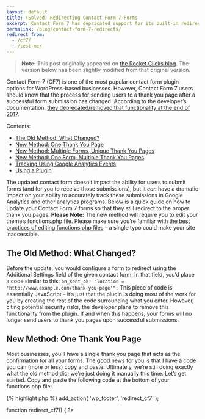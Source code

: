 ```yaml
---
layout: default
title: (Solved) Redirecting Contact Form 7 Forms
excerpt: Contact Form 7 has depricated support for its built-in redirection solution. Learn how to recreate it with JavaScript and PHP.
permalink: /blog/contact-form-7-redirects/
redirect_from: 
  - /cf7/
  - /test-me/
---
```


> **Note:** This post originally appeared on [the Rocket Clicks blog](https://www.rocketclicks.com/client-education/contact-form-7-thank-page-redirects/). The version below has been slightly modified from that original version.

Contact Form 7 (CF7) is one of the most popular contact form plugin options for WordPress-based businesses. However, Contact Form 7 users should know that the process for sending users to a thank you page after a successful form submission has changed. According to the developer’s documentation, [they deprecated/removed that functionality at the end of 2017](https://contactform7.com/2017/06/07/on-sent-ok-is-deprecated/).

Contents:

* [The Old Method: What Changed?](#TheOldMethodWhatChanged)
* [New Method: One Thank You Page](#NewMethodOneThankYouPage)
* [New Method: Multiple Forms, Unique Thank You Pages](#NewMethodMultipleFormsUniqueThankYouPages)
* [New Method: One Form, Multiple Thank You Pages](#NewMethodOneFormMultipleThankYouPages)
* [Tracking Using Google Analytics Events](#TrackingUsingGoogleAnalyticsEvents)
* [Using a Plugin](#UsingaPlugin)

The updated contact form doesn’t impact the ability for users to submit forms (and for you to receive those submissions), but it _can_ have a dramatic impact on your ability to accurately track these submissions in Google Analytics and other analytics programs. Below is a quick guide on how to update your Contact Form 7 forms so that they still redirect to the proper thank you pages. **Please Note:** The new method will require you to edit your theme’s functions.php file. Please make sure you’re familiar with [the best practices of editing functions.php files](https://www.nosegraze.com/edit-functions-php/) – a single typo could make your site inaccessible.

The Old Method: What Changed?
-----------------------------

Before the update, you would configure a form to redirect using the Additional Settings field of the given contact form. In that field, you’d place a code similar to this: `on_sent_ok: "location = 'http://www.example.com/thank-you-page'";` This piece of code is essentially JavaScript – it’s just that the plugin is doing most of the work for you by creating the rest of the code surrounding what you enter. However, citing potential security risks, the developer plans to remove this functionality from the plugin. If and when this happens, your forms will no longer send users to thank you pages upon successful submissions.

New Method: One Thank You Page [](#NewMethodOneThankYouPage)
------------------------------

Most businesses, you’ll have a single thank you page that acts as the confirmation for all your forms. The good news for you is that I have a code you can (more or less) copy and paste. Ultimately, we’re still doing exactly what the old method did; we’re just doing it manually this time. Let’s get started. Copy and paste the following code at the bottom of your functions.php file:

{% highlight php %}
add_action( 'wp_footer', 'redirect_cf7' );

function redirect_cf7() {
?>

<script type="text/javascript">
document.addEventListener( 'wpcf7mailsent', function( event ) {
       location = 'https://www.example.com/thank-you/';
}, false );
</script>

<?php
}
{% endhighlight %}

**Before you save your file**, change `https://www.example.com/thank-you/` (in the fifth line) to your thank you page URL. That line of code should look familiar – it’s exactly what we had after `on_sent_ok` in the old method. Essentially, this code will add a script to the footer of your WordPress pages that ‘listens’ for successful form submissions (or, in this case, that a form submission has been emailed to you). When that criteria is met, the form redirects to the URL you’ve provided. Again, this is exactly what the old method did – we just have to draw it out a bit more.

New Method: Multiple Forms, Unique Thank You Pages
--------------------------------------------------

If you have multiple forms that each go to a unique thank you page, the process becomes a bit more complicated. With the old method, you could specify an `on_sent_ok` on a form-by-form basis. Unfortunately, the code above will send submissions from _every_ form to the same thank you page. This can still impact your tracking. The good news is: there’s a work around for that, too. This will, however, require some extra work. Start with pasting this code into your functions.php file:


{% highlight php %}
add_action( 'wp_footer', 'redirect_cf7' );

function redirect_cf7() {
?>
<script type="text/javascript">
document.addEventListener( 'wpcf7mailsent', function( event ) {
   if ( '947' == event.detail.contactFormId ) { // Sends sumissions on form 947 to the first thank you page
    location = 'https://www.example.com/thank-you-1/';
    } else if ( '1070' == event.detail.contactFormId ) { // Sends submissions on form 1070 to the second thank you page
        location = 'https://www.example.com/thank-you-2/';
    } else { // Sends submissions on all unaccounted for forms to the third thank you page
        location = 'https://www.example.com/thank-you-3/';
    }
}, false );
</script>
<?php
}
{% endhighlight %}

Like before, we’re creating a ‘listener’ to fire a specific code when someone submits a form. This time, however, we’re using conditional if…else JavaScript statements to further specify our criteria. Now, we’re saying: “If a form is submitted. check the form’s ID. If that ID is x, submit it to thank you page y. If that ID is w, then submit it to thank you page v.” Now comes the work on your end. For each form, you’ll need to identify the form ID and then use that as the conditional criteria. You can find this in the shortcode you’d use to place that form on a page or post. For example, the shortcode for the first ID in my example would look like this: `[contact-form-7 id="947" title="General Contact Form"]` The highlighted portion is the form’s ID. Copy that number and replace it with the ones in my example. For reference, this is the bit you’re replacing: `if ( '947' == event.detail.contactFormId )` You’ll need to update this on every form that has a unique thank you page. **Note:** Additional criteria in JavaScript if…else statements should start with `else if` instead of just `if`. For more information, check out [W3School’s documentation on conditional JavaScript statements](https://www.w3schools.com/js/js_if_else.asp). You might notice that the final statement is just else, followed by another line of code that redirects users to a thank you page. Technically, if…else statements are supposed to end with something happening if none of the specified conditions are met. In this case, we’re saying: if the form ID doesn’t match any of the specified IDs, then send users to a third thank you page. You have two options here:

* Omit this portion of the code (it’s not best practice, but the code should still function properly)
* Create a generalized thank you page and use it here on the off chance that there’s a form ID you haven’t accounted for.

New Method: One Form, Multiple Thank You Pages
----------------------------------------------

If you’ve got a single form that goes to multiple thank you pages based on how the form is filled out, then either:

* You’re not using Contact Form 7.
* You’re using a plugin that _likely_ has redirection solutions built into it.
* You’re already familiar with JavaScript.

Unfortunately, this solution doesn’t work very well for forms with conditional fields and thank you pages. While it _can_ be accomplished through JavaScript, the code would have to be customized heavily towards how your form is set up, which means you’ll likely need to consult a developer. That said, the last section of this article will cover plugins that might be able to help.

Tracking Using Google Analytics Events
--------------------------------------

This guide focused on getting Contact Form 7 to redirect users to thank you pages. However, you’ll also need to update your implementation if you track submissions through Google Analytics events. The process is the same as above, you just need to swap out any instances of `on_sent_ok: "location = 'http://www.example.com/thank-you-page'";` with `on_sent_ok: ga( 'send', 'event', 'Contact Form', 'submit' );` (or whatever you currently have after `on_sent_okay` in the Additional Settings field). This will then fire the event in Analytics once the form is successfully emailed to you.

Using a Plugin
--------------

In general, I recommend [avoiding plugins that add functionality you can achieve with a little custom code](https://premium.wpmudev.org/blog/too-many-plugins/), but if you’re not comfortable editing JavaScript/PHP and can’t work with a developer, there are plugins that can make redirecting to thank you pages more user-friendly. The most common example is [the Contact Form 7 Success Page Redirects plugin](https://wordpress.org/plugins/contact-form-7-success-page-redirects/). This is a free plugin that adds a new tab to your Contact Form 7 editor allowing you to select thank you pages from a dropdown list on a form-by-form basis. It’s worth noting here that this plugin only lets you redirect to _pages_, not posts. That’s probably not an issue for most people but could create limitations if you’ve got a complex lead funnel. You also can’t redirect to non-WordPress pages (whereas with the examples in this guide you can redirect to _any_ page on the internet). This plugin will also not allow you to send events to Google Analytics.

* * *

I’ve tried to write this in as non-coder-friendly language as possible, but, at its core, this solution is built on JavaScript. If you still have questions, feel free to reach out to me at [@jdegbau](https://twitter.com/jdegbau) on Twitter. Otherwise, you can [create a thread on the plugin’s official support form](https://wordpress.org/support/plugin/contact-form-7).